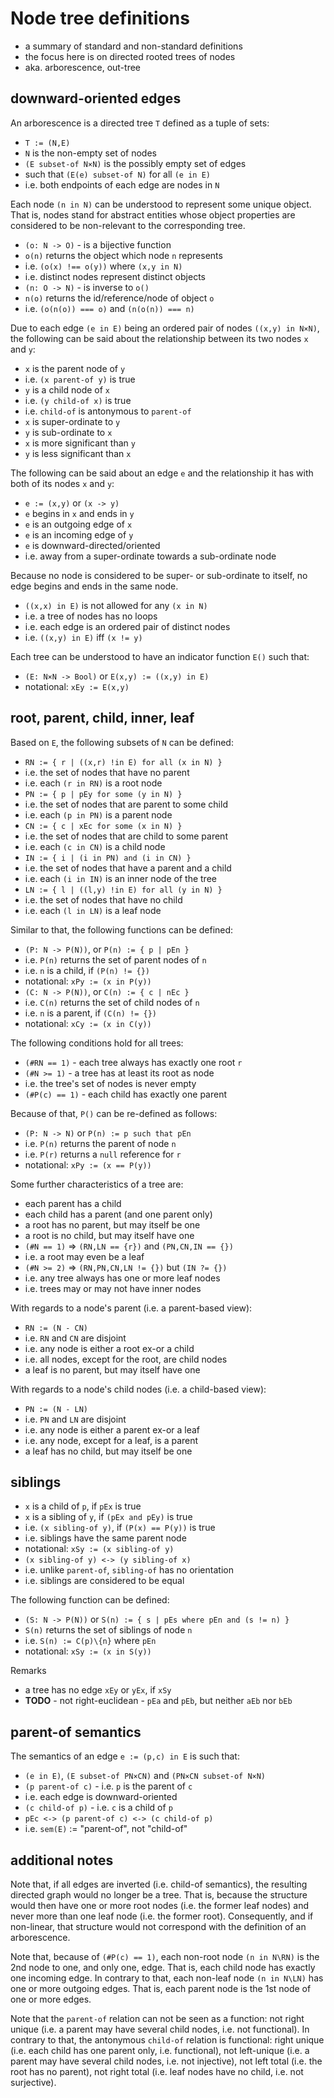 
<!-- ======================================================================= -->
# Node tree definitions

* a summary of standard and non-standard definitions
* the focus here is on directed rooted trees of nodes
* aka. arborescence, out-tree

<!-- ======================================================================= -->
## downward-oriented edges

An arborescence is a directed tree `T` defined as a tuple of sets:

* `T := (N,E)`
* `N` is the non-empty set of nodes
* `(E subset-of N×N)` is the possibly empty set of edges
* such that `(E(e) subset-of N)` for all `(e in E)`
* i.e. both endpoints of each edge are nodes in `N`

Each node `(n in N)` can be understood to represent some unique object. That
is, nodes stand for abstract entities whose object properties are considered
to be non-relevant to the corresponding tree.

* `(o: N -> O)` - is a bijective function
* `o(n)` returns the object which node `n` represents
* i.e. `(o(x) !== o(y))` where `(x,y in N)`
* i.e. distinct nodes represent distinct objects
* `(n: O -> N)` - is inverse to `o()`
* `n(o)` returns the id/reference/node of object `o`
* i.e. `(o(n(o)) === o)` and `(n(o(n)) === n)`

Due to each edge `(e in E)` being an ordered pair of nodes `((x,y) in N×N)`,
the following can be said about the relationship between its two nodes `x`
and `y`:

* `x` is the parent node of `y`
* i.e. `(x parent-of y)` is true
* `y` is a child node of `x`
* i.e. `(y child-of x)` is true
* i.e. `child-of` is antonymous to `parent-of`
* `x` is super-ordinate to `y`
* `y` is sub-ordinate to `x`
* `x` is more significant than `y`
* `y` is less significant than `x`

The following can be said about an edge `e` and the relationship it has with
both of its nodes `x` and `y`:

* `e := (x,y)` or `(x -> y)`
* `e` begins in `x` and ends in `y`
* `e` is an outgoing edge of `x`
* `e` is an incoming edge of `y`
* `e` is downward-directed/oriented
* i.e.  away from a super-ordinate towards a sub-ordinate node

Because no node is considered to be super- or sub-ordinate to itself,
no edge begins and ends in the same node.

* `((x,x) in E)` is not allowed for any `(x in N)`
* i.e. a tree of nodes has no loops
* i.e. each edge is an ordered pair of distinct nodes
* i.e. `((x,y) in E)` iff `(x != y)`

Each tree can be understood to have an indicator function `E()` such that:

* `(E: N×N -> Bool)` or `E(x,y) := ((x,y) in E)`
* notational: `xEy := E(x,y)`

<!-- ======================================================================= -->
## root, parent, child, inner, leaf

Based on `E`, the following subsets of `N` can be defined:

* `RN := { r | ((x,r) !in E) for all (x in N) }`
* i.e. the set of nodes that have no parent
* i.e. each `(r in RN)` is a root node
* `PN := { p | pEy for some (y in N) }`
* i.e. the set of nodes that are parent to some child
* i.e. each `(p in PN)` is a parent node
* `CN := { c | xEc for some (x in N) }`
* i.e. the set of nodes that are child to some parent
* i.e. each `(c in CN)` is a child node
* `IN := { i | (i in PN) and (i in CN) }`
* i.e. the set of nodes that have a parent and a child
* i.e. each `(i in IN)` is an inner node of the tree
* `LN := { l | ((l,y) !in E) for all (y in N) }`
* i.e. the set of nodes that have no child
* i.e. each `(l in LN)` is a leaf node

Similar to that, the following functions can be defined:

* `(P: N -> P(N))`, or `P(n) := { p | pEn }`
* i.e. `P(n)` returns the set of parent nodes of `n`
* i.e. `n` is a child, if `(P(n) != {})`
* notational: `xPy := (x in P(y))`
* `(C: N -> P(N))`, or `C(n) := { c | nEc }`
* i.e. `C(n)` returns the set of child nodes of `n`
* i.e. `n` is a parent, if `(C(n) != {})`
* notational: `xCy := (x in C(y))`

The following conditions hold for all trees:

* `(#RN == 1)` - each tree always has exactly one root `r`
* `(#N >= 1)` - a tree has at least its root as node
* i.e. the tree's set of nodes is never empty
* `(#P(c) == 1)` - each child has exactly one parent

Because of that, `P()` can be re-defined as follows:

* `(P: N -> N)` or `P(n) := p such that pEn`
* i.e. `P(n)` returns the parent of node `n`
* i.e. `P(r)` returns a `null` reference for `r`
* notational: `xPy := (x == P(y))`

Some further characteristics of a tree are:

* each parent has a child
* each child has a parent (and one parent only)
* a root has no parent, but may itself be one
* a root is no child, but may itself have one
* `(#N == 1)` => `(RN,LN == {r})` and `(PN,CN,IN == {})`
* i.e. a root may even be a leaf
* `(#N >= 2)` => `(RN,PN,CN,LN != {})` but `(IN ?= {})`
* i.e. any tree always has one or more leaf nodes
* i.e. trees may or may not have inner nodes

With regards to a node's parent (i.e. a parent-based view):

* `RN := (N - CN)`
* i.e. `RN` and `CN` are disjoint
* i.e. any node is either a root ex-or a child
* i.e. all nodes, except for the root, are child nodes
* a leaf is no parent, but may itself have one

With regards to a node's child nodes (i.e. a child-based view):

* `PN := (N - LN)`
* i.e. `PN` and `LN` are disjoint
* i.e. any node is either a parent ex-or a leaf
* i.e. any node, except for a leaf, is a parent
* a leaf has no child, but may itself be one

<!-- ======================================================================= -->
## siblings

* `x` is a child of `p`, if `pEx` is true
* `x` is a sibling of `y`, if `(pEx and pEy)` is true
* i.e. `(x sibling-of y)`, if `(P(x) == P(y))` is true
* i.e. siblings have the same parent node
* notational: `xSy := (x sibling-of y)`
* `(x sibling-of y) <-> (y sibling-of x)`
* i.e. unlike `parent-of`, `sibling-of` has no orientation
* i.e. siblings are considered to be equal

The following function can be defined:

* `(S: N -> P(N))` or `S(n) := { s | pEs where pEn and (s != n) }`
* `S(n)` returns the set of siblings of node `n`
* i.e. `S(n) := C(p)\{n}` where `pEn`
* notational: `xSy := (x in S(y))`

Remarks

* a tree has no edge `xEy` or `yEx`, if `xSy`
* **TODO** - not right-euclidean - `pEa` and `pEb`, but neither `aEb` nor `bEb`

<!-- ======================================================================= -->
## parent-of semantics

The semantics of an edge `e := (p,c) in E` is such that:

* `(e in E)`, `(E subset-of PN×CN)` and `(PN×CN subset-of N×N)`
* `(p parent-of c)` - i.e. `p` is the parent of `c`
* i.e. each edge is downward-oriented
* `(c child-of p)` - i.e. `c` is a child of `p`
* `pEc <-> (p parent-of c) <-> (c child-of p)`
* i.e. `sem(E)` := "parent-of", not "child-of"

<!-- ======================================================================= -->
## additional notes

Note that, if all edges are inverted (i.e. child-of semantics), the resulting
directed graph would no longer be a tree. That is, because the structure would
then have one or more root nodes (i.e. the former leaf nodes) and never more
than one leaf node (i.e. the former root). Consequently, and if non-linear,
that structure would not correspond with the definition of an arborescence.

Note that, because of `(#P(c) == 1)`, each non-root node `(n in N\RN)` is the
2nd node to one, and only one, edge. That is, each child node has exactly one
incoming edge. In contrary to that, each non-leaf node `(n in N\LN)` has one
or more outgoing edges. That is, each parent node is the 1st node of one or
more edges.

Note that the `parent-of` relation can not be seen as a function: not right
unique (i.e. a parent may have several child nodes, i.e. not functional). In
contrary to that, the antonymous `child-of` relation is functional: right
unique (i.e. each child has one parent only, i.e. functional), not left-unique
(i.e. a parent may have several child nodes, i.e. not injective), not left
total (i.e. the root has no parent), not right total (i.e. leaf nodes have no
child, i.e. not surjective).
